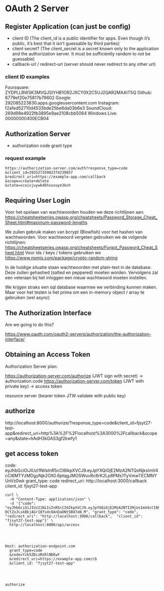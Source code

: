 # OAuth 2 Server

## Register Application (can just be config)
  - client ID (The client_id is a public identifier for apps. Even though it’s public, it’s best that it isn’t guessable by third parties)
  - client secret? (The client_secret is a secret known only to the application and the authorization server. It must be sufficiently random to not be guessable)
  - callback-url / redirect-url (server should never redirect to any other url)

### client ID examples
Foursquare: ZYDPLLBWSK3MVQJSIYHB1OR2JXCY0X2C5UJ2QAR2MAAIT5Q
Github: 6779ef20e75817b79602
Google: 292085223830.apps.googleusercontent.com
Instagram: f2a1ed52710d4533bde25be6da03b6e3
SoundCloud: 269d98e4922fb3895e9ae2108cbb5064
Windows Live: 00000000400ECB04


## Authorization Server 
 - authorization code grant type


### request example
```
https://authorization-server.com/auth?response_type=code
&client_id=29352735982374239857
&redirect_uri=https://example-app.com/callback
&scope=create+delete
&state=xcoivjuywkdkhvusuye3kch
```

## Requiring User Login

Voor het opslaan van wachtwoorden houden we deze richtlijnen aan: https://cheatsheetseries.owasp.org/cheatsheets/Password_Storage_Cheat_Sheet.html#maximum-password-lengths

We zullen gebruik maken van bcrypt (Blowfish) voor het hashen van wachtwoorden.
Voor wachtwoord vergeten gebruiken we de volgende richtlijnen: https://cheatsheetseries.owasp.org/cheatsheets/Forgot_Password_Cheat_Sheet.html
Voor ids / keys / tokens gebruiken we https://www.npmjs.com/package/crypto-random-string

In de huidige situatie staan wachtwoorden met plain-text in de database. Deze zullen gehashed (salted en peppered) moeten worden. Vervolgens zal een veteraan bij het inloggen een nieuw wachtwoord moeten instellen.

We krijgen straks een sql database waarmee we verbinding kunnen maken. Maar voor het testen is het prima om een in-memory object / array te gebruiken (wel async)


## The Authorization Interface
 Are we going to do this?

 https://www.oauth.com/oauth2-servers/authorization/the-authorization-interface/


## Obtaining an Access Token




Authorization Server 
plan:

https://authorization-server.com/authorize (JWT sign with secret) -> authorization code
https://authorization-server.com/token (JWT with private key) -> access token

resource server (bearer token JTW validate with public key)

## authorize
http://localhost:8000/authorize/?response_type=code&client_id=fjsyt27-test-app&redirect_uri=http%3A%2F%2Flocalhost%3A3000%2Fcallback&scope=any&state=hAdH3kGAS3gf2kwfy1


## get access token

code:         eyJhbGciOiJIUzI1NiIsInR5cCI6IkpXVCJ9.eyJpYXQiOjE2MzA2NTQxNjksImV4cCI6MTYzMDgyNjk2OX0.6ptqgJMO5WuvBc6rK2Lp8PMs1TyVmwTECMNYUnVz0wk
grant_type:   code
redirect_uri: http://localhost:3000/callback
client_id:    fjsyt27-test-app

```
curl \
  -H "Content-Type: application/json" \
  -d '{"code": "eyJhbGciOiJIUzI1NiIsInR5cCI6IkpXVCJ9.eyJpYXQiOjE2MzA2NTI2MjUsImV4cCI6MTYzMDgyNTQyNX0.8m9vi-DCtZxJLskBkjAGrI8fsdc8AnDaDNt5Bd7oN_M", "grant_type": "code", "redirect_uri": "http://localhost:3000/callback",  "client_id": "fjsyt27-test-app"}' \
  http://localhost:8000/api/access




Host: authorization-endpoint.com
  grant_type=code
  &code=Yzk5ZDczMzRlNDEwY
  &redirect_uri=https://example-app.com/cb
  &client_id: "fjsyt27-test-app"




authorize

